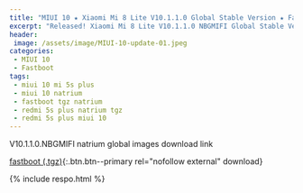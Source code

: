 ```yaml
---
title: "MIUI 10 ★ Xiaomi Mi 8 Lite V10.1.1.0 Global Stable Version ★ Fastboot ROM Download"
excerpt: "Released! Xiaomi Mi 8 Lite V10.1.1.0 NBGMIFI Global Stable Version Fastboot File Download"
header:
 image: /assets/image/MIUI-10-update-01.jpeg
categories:
 - MIUI 10
 - Fastboot
tags:
 - miui 10 mi 5s plus
 - miui 10 natrium
 - fastboot tgz natrium
 - redmi 5s plus natrium tgz
 - redmi 5s plus miui 10
---
```


V10.1.1.0.NBGMIFI natrium global images download link 

[fastboot (.tgz)](http://bigota.d.miui.com/V10.1.1.0.NBGMIFI/natrium_global_images_V10.1.1.0.NBGMIFI_20181119.0000.00_7.0_global_aff4c2191a.tgz){:.btn.btn--primary rel="nofollow external" download}

{% include respo.html %}
